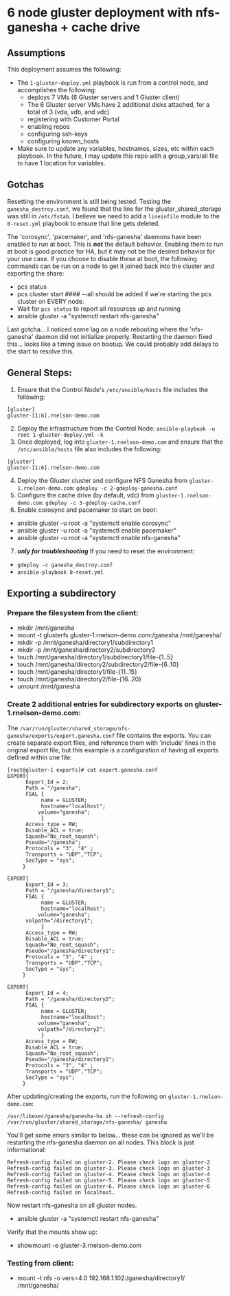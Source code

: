 # 6 node gluster deployment with nfs-ganesha + cache drive
## Assumptions
This deployment assumes the following:
- The `1-gluster-deploy.yml` playbook is run from a control node, and accomplishes the following:
  - deploys 7 VMs (6 Gluster servers and 1 Gluster client)
  - The 6 Gluster server VMs have 2 additional disks attached, for a total of 3 (vda, vdb, and vdc)
  - registering with Customer Portal
  - enabling repos
  - configuring ssh-keys
  - configuring known_hosts
- Make sure to update any variables, hostnames, sizes, etc within each playbook. In the future, I may update this repo with a group_vars/all file to have 1 location for variables.

## Gotchas
Resetting the environment is still being tested. Testing the `ganesha_destroy.conf`, we found that the line for the gluster_shared_storage was still in `/etc/fstab`. I believe we need to add a `lineinfile` module to the `0-reset.yml` playbook to ensure that line gets deleted.

The 'corosync', 'pacemaker', and 'nfs-ganesha' daemons have been enabled to run at boot. This is ***not*** the default behavior. Enabling them to run at boot is good practice for HA, but it may not be the desired behavior for your use case. If you choose to disable these at boot, the following commands can be run on a node to get it joined back into the cluster and exporting the share:

- pcs status
- pcs cluster start #### --all should be added if we're starting the pcs cluster on EVERY node.
- Wait for `pcs status` to report all resources up and running
- ansible gluster -a "systemctl restart nfs-ganesha"

Last gotcha... I noticed some lag on a node rebooting where the 'nfs-ganesha' daemon did not initialize properly. Restarting the daemon fixed this... looks like a timing issue on bootup. We could probably add delays to the start to resolve this.

## General Steps:
1. Ensure that the Control Node's `/etc/ansible/hosts` file includes the following:
```
[gluster]
gluster-[1:6].rnelson-demo.com
```
2. Deploy the infrastructure from the Control Node: `ansible-playbook -u root 1-gluster-deploy.yml -k`
3. Once deployed, log into `gluster-1.rnelson-demo.com` and ensure that the `/etc/ansible/hosts` file also includes the following:
```
[gluster]
gluster-[1:6].rnelson-demo.com
```
4. Deploy the Gluster cluster and configure NFS Ganesha from `gluster-1.rnelson-demo.com`: `gdeploy -c 2-gdeploy-ganesha.conf`
5. Configure the cache drive (by default, vdc) from `gluster-1.rnelson-demo.com`: `gdeploy -c 3-gdeploy-cache.conf`
6. Enable corosync and pacemaker to start on boot:
  - ansible gluster -u root -a "systemctl enable corosync"
  - ansible gluster -u root -a "systemctl enable pacemaker"
  - ansible gluster -u root -a "systemctl enable nfs-ganesha"
7. ***only for troubleshooting*** If you need to reset the environment:
  - `gdeploy -c ganesha_destroy.conf`
  - `ansible-playbook 0-reset.yml`

## Exporting a subdirectory
### Prepare the filesystem from the client:
- mkdir /mnt/ganesha
- mount -t glusterfs gluster-1.rnelson-demo.com:/ganesha /mnt/ganesha/
- mkdir -p /mnt/ganesha/directory1/subdirectory1
- mkdir -p /mnt/ganesha/directory2/subdirectory2
- touch /mnt/ganesha/directory1/subdirectory1/file-{1..5}
- touch /mnt/ganesha/directory2/subdirectory2/file-{6..10}
- touch /mnt/ganesha/directory1/file-{11..15}
- touch /mnt/ganesha/directory2/file-{16..20}
- umount /mnt/ganesha

### Create 2 additional entries for subdirectory exports on gluster-1.rnelson-demo.com:
The `/var/run/gluster/shared_storage/nfs-ganesha/exports/export.ganesha.conf` file contains the exports. You can create separate export files, and reference them with 'include' lines in the original export file, but this example is a configuration of having all exports defined within one file:
```
[root@gluster-1 exports]# cat export.ganesha.conf
EXPORT{
      Export_Id = 2;
      Path = "/ganesha";
      FSAL {
           name = GLUSTER;
           hostname="localhost";
          volume="ganesha";
           }
      Access_type = RW;
      Disable_ACL = true;
      Squash="No_root_squash";
      Pseudo="/ganesha";
      Protocols = "3", "4" ;
      Transports = "UDP","TCP";
      SecType = "sys";
     }

EXPORT{
      Export_Id = 3;
      Path = "/ganesha/directory1";
      FSAL {
           name = GLUSTER;
           hostname="localhost";
          volume="ganesha";
	  volpath="/directory1";
           }
      Access_type = RW;
      Disable_ACL = true;
      Squash="No_root_squash";
      Pseudo="/ganesha/directory1";
      Protocols = "3", "4" ;
      Transports = "UDP","TCP";
      SecType = "sys";
     }

EXPORT{
      Export_Id = 4;
      Path = "/ganesha/directory2";
      FSAL {
           name = GLUSTER;
           hostname="localhost";
          volume="ganesha";
          volpath="/directory2";
           }
      Access_type = RW;
      Disable_ACL = true;
      Squash="No_root_squash";
      Pseudo="/ganesha/directory2";
      Protocols = "3", "4" ;
      Transports = "UDP","TCP";
      SecType = "sys";
     }
```
After updating/creating the exports, run the following on `gluster-1.rnelson-demo.com`:
```
/usr/libexec/ganesha/ganesha-ha.sh --refresh-config /var/run/gluster/shared_storage/nfs-ganesha/ ganesha
```
You'll get some errors similar to below... these can be ignored as we'll be restarting the nfs-ganesha daemon on all nodes. This block is just informational:
```
Refresh-config failed on gluster-2. Please check logs on gluster-2
Refresh-config failed on gluster-3. Please check logs on gluster-3
Refresh-config failed on gluster-4. Please check logs on gluster-4
Refresh-config failed on gluster-5. Please check logs on gluster-5
Refresh-config failed on gluster-6. Please check logs on gluster-6
Refresh-config failed on localhost.
```
Now restart nfs-ganesha on all gluster nodes.
- ansible gluster -a "systemctl restart nfs-ganesha"

Verify that the mounts show up:
- showmount -e gluster-3.rnelson-demo.com

### Testing from client:
- mount -t nfs -o vers=4.0 192.168.1.102:/ganesha/directory1/ /mnt/ganesha/
